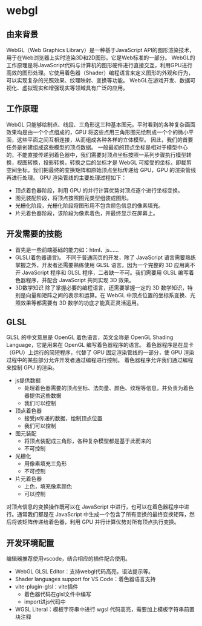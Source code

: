 # webgl

## 由来背景

WebGL（Web Graphics Library）是一种基于JavaScript API的图形渲染技术，用于在Web浏览器上实时渲染3D和2D图形。它是Web标准的一部分。
WebGL的工作原理是将JavaScript代码与计算机的图形硬件进行直接交互，利用GPU进行高效的图形处理。它使用着色器（Shader）编程语言来定义图形的外观和行为，可以实现复杂的光照效果、纹理映射、变换等功能。
WebGL在游戏开发、数据可视化、虚拟现实和增强现实等领域具有广泛的应用。

## 工作原理

WebGL 只能够绘制点、线段、三角形这三种基本图元。平时看到的各种复杂画面效果均是由一个个点组成的，GPU 将这些点用三角形图元绘制成一个个的微小平面，这些平面之间互相连接，从而组成各种各样的立体模型。
因此，我们的首要任务是创建组成这些模型的顶点数据。
一般最初的顶点坐标是相对于模型中心的，不能直接传递到着色器中，我们需要对顶点坐标按照一系列步骤执行模型转换，视图转换，投影转换，转换之后的坐标才是 WebGL 可接受的坐标，即裁剪空间坐标。我们把最终的变换矩阵和原始顶点坐标传递给 GPU，GPU 的渲染管线再进行处理。
GPU 渲染管线的主要处理过程如下：

- 顶点着色器阶段，利用 GPU 的并行计算优势对顶点逐个进行坐标变换。
- 图元装配阶段，将顶点按照图元类型组装成图形。
- 光栅化阶段，光栅化阶段将图形用不包含颜色信息的像素填充。
- 片元着色器阶段，该阶段为像素着色，并最终显示在屏幕上。

## 开发需要的技能

- 首先是一些前端基础的能力如：html、js......  
- GLSL(着色器语言)。
不同于普通网页的开发，除了 JavaScript 语言需要熟练掌握之外，开发者还需要熟练使用 GLSL 语言。因为一个完整的 3D 应用离不开 JavaScript 程序和 GLSL 程序，二者缺一不可。我们需要用 GLSL 编写着色器程序，并配合 JavaScript 共同实现 3D 效果。
- 3D数学知识
除了掌握必要的编程语言，还需要掌握一定的 3D 数学知识，特别是向量和矩阵之间的表示和运算。在 WebGL 中顶点位置的坐标系变换、光照效果等都需要有 3D 数学的功底才能真正灵活运用。

## GLSL

GLSL 的中文意思是 OpenGL 着色语言，英文全称是 OpenGL Shading Language，它是用来在 OpenGL 编写着色器程序的语言。
着色器程序是在显卡（GPU）上运行的简短程序，代替了 GPU 固定渲染管线的一部分，使 GPU 渲染过程中的某些部分允许开发者通过编程进行控制。
着色器程序允许我们通过编程来控制 GPU 的渲染。

- js提供数据
  - 处理着色器需要的顶点坐标、法向量、颜色、纹理等信息，并负责为着色器提供这些数据
  - 我们可以控制
- 顶点着色器
  - 接受js传递的数据，绘制顶点位置
  - 我们可以控制
- 图元装配
  - 将顶点装配成三角形，各种复杂模型都是基于此而来的
  - 不可控制
- 光栅化
  - 用像素填充三角形
  - 不可控制
- 片元着色器
  - 上色，填充像素颜色
  - 可以控制

对顶点信息的变换操作既可以在 JavaScript 中进行，也可以在着色器程序中进行。通常我们都是在 JavaScript 中生成一个包含了所有变换的最终变换矩阵，然后将该矩阵传递给着色器，利用 GPU 并行计算优势对所有顶点执行变换。

## 开发环境配置

编辑器推荐使用vscode，结合相应的插件配合使用。

- WebGL GLSL Editor：支持webgl代码高亮，语法提示等。
- Shader languages support for VS Code：着色器语言支持
- vite-plugin-glsl：vite插件
  - 着色器代码在glsl文件中编写
  - import进js代码中
- WGSL Literal：模板字符串中进行 wgsl 代码高亮，需要加上模板字符串前置块注释

